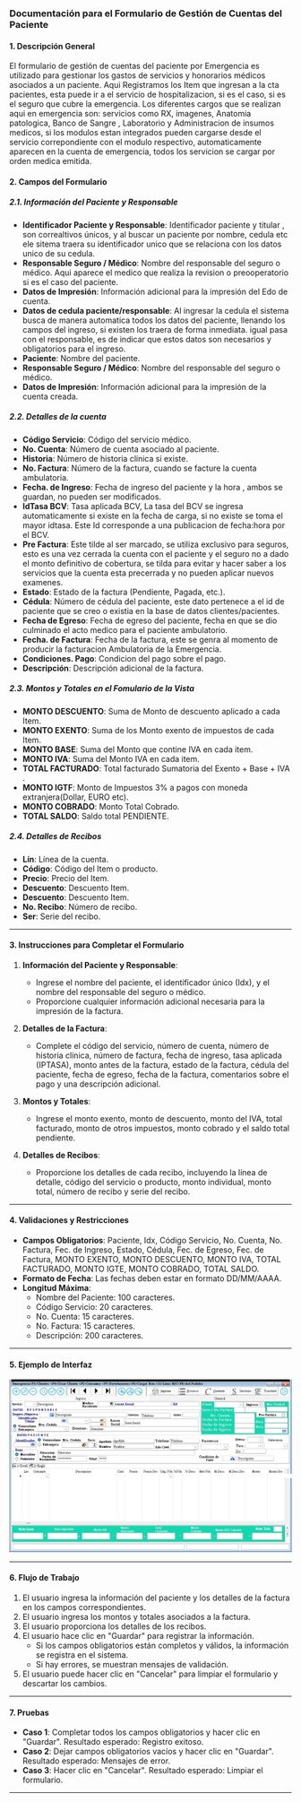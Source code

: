 
### **Documentación para el Formulario de Gestión de Cuentas del Paciente**

#### **1. Descripción General**
El formulario de gestión de cuentas del paciente por Emergencia es utilizado para gestionar los gastos de servicios y  honorarios médicos asociados a un paciente. 
Aqui Registramos los Item que ingresan a la cta pacientes, esta puede ir a el servicio de hospitalizacion, si es el caso, si es el seguro que cubre la emergencia. 
Los diferentes cargos que se realizan aqui en emergencia son: servicios como RX, imagenes, Anatomia patologica, Banco de Sangre , Laboratorio y Administracion de insumos medicos, 
si los modulos estan integrados pueden cargarse desde el servicio correpondiente con el modulo respectivo, automaticamente aparecen en la cuenta de emergencia, todos los servicion se cargar por orden medica emitida.


#### **2. Campos del Formulario**

##### **2.1. Información del Paciente y Responsable**
- **Identificador Paciente y Responsable**: Identificador paciente y titular , son correaltivos únicos, y al buscar un paciente por nombre, cedula etc ele sitema traera su identificador unico que se relaciona con los datos unico de su cedula.
- **Responsable Seguro / Médico**: Nombre del responsable del seguro o médico. Aqui aparece el medico que realiza la revision o preooperatorio si es el caso del paciente.
- **Datos de Impresión**: Información adicional para la impresión del Edo de cuenta.
- **Datos de cedula paciente/responsable**: Al ingresar la cedula el sistema busca de manera automatica todos los datos del paciente, llenando los campos del ingreso, si existen los traera de forma inmediata. 
	igual pasa con el responsable, es de indicar que estos datos son necesarios y obligatorios para el ingreso.
- **Paciente**: Nombre del paciente.
- **Responsable Seguro / Médico**: Nombre del responsable del seguro o médico.
- **Datos de Impresión**: Información adicional para la impresión de la cuenta creada.

##### **2.2. Detalles de la cuenta**
- **Código Servicio**: Código del servicio médico.
- **No. Cuenta**: Número de cuenta asociado al paciente.
- **Historia**: Número de historia clínica si existe.
- **No. Factura**: Número de la factura, cuando se facture la cuenta ambulatoria.
- **Fecha. de Ingreso**: Fecha de ingreso del paciente y la hora , ambos se guardan, no pueden ser modificados.
- **IdTasa BCV**: Tasa aplicada BCV, La tasa del BCV se ingresa automaticamente si existe en la fecha de carga, si no existe se toma el mayor idtasa. Este Id corresponde a una publicacion de fecha:hora por el BCV.
- **Pre Factura**: Este tilde al ser marcado, se utiliza exclusivo para seguros, esto es una vez cerrada la cuenta con el paciente y el seguro no a dado el monto definitivo de cobertura, se tilda para evitar y hacer saber a los servicios que la cuenta esta precerrada y no pueden aplicar nuevos examenes.
- **Estado**: Estado de la factura (Pendiente, Pagada, etc.).
- **Cédula**: Número de cédula del paciente, este dato pertenece a el id de paciente que se creo o existia en la base de datos clientes/pacientes.
- **Fecha de Egreso**: Fecha de egreso del paciente, fecha en que se dio culminado el acto medico para el paciente ambulatorio.
- **Fecha. de Factura**: Fecha de la factura, este se genra al momento de producir la facturacion Ambulatoria de la Emergencia. 
- **Condiciones. Pago**: Condicion del pago sobre el pago.
- **Descripción**: Descripción adicional de la factura.

##### **2.3. Montos y Totales en el Fomulario de la Vista**
- **MONTO DESCUENTO**: Suma de Monto de descuento aplicado a cada Item.
- **MONTO EXENTO**: Suma de los Monto exento de impuestos de cada Item.
- **MONTO BASE**: Suma del Monto que contine IVA en cada item.
- **MONTO IVA**: Suma del Monto  IVA en cada item.
- **TOTAL FACTURADO**: Total facturado Sumatoria del Exento + Base + IVA .
- **MONTO IGTF**: Monto de Impuestos 3% a pagos con moneda extranjera(Dollar, EURO etc).
- **MONTO COBRADO**: Monto Total Cobrado.
- **TOTAL SALDO**: Saldo total PENDIENTE.

##### **2.4. Detalles de Recibos**
- **Lín**: Línea de la cuenta.
- **Código**: Código del Item o producto.
- **Precio**: Precio del Item.
- **Descuento**: Descuento Item.
- **Descuento**: Descuento Item.
- **No. Recibo**: Número de recibo.
- **Ser**: Serie del recibo.

---

#### **3. Instrucciones para Completar el Formulario**

1. **Información del Paciente y Responsable**:
   - Ingrese el nombre del paciente, el identificador único (Idx), y el nombre del responsable del seguro o médico.
   - Proporcione cualquier información adicional necesaria para la impresión de la factura.

2. **Detalles de la Factura**:
   - Complete el código del servicio, número de cuenta, número de historia clínica, número de factura, fecha de ingreso, tasa aplicada (IPTASA), monto antes de la factura, estado de la factura, cédula del paciente, fecha de egreso, fecha de la factura, comentarios sobre el pago y una descripción adicional.

3. **Montos y Totales**:
   - Ingrese el monto exento, monto de descuento, monto del IVA, total facturado, monto de otros impuestos, monto cobrado y el saldo total pendiente.

4. **Detalles de Recibos**:
   - Proporcione los detalles de cada recibo, incluyendo la línea de detalle, código del servicio o producto, monto individual, monto total, número de recibo y serie del recibo.

---

#### **4. Validaciones y Restricciones**

- **Campos Obligatorios**: Paciente, Idx, Código Servicio, No. Cuenta, No. Factura, Fec. de Ingreso, Estado, Cédula, Fec. de Egreso, Fec. de Factura, MONTO EXENTO, MONTO DESCUENTO, MONTO IVA, TOTAL FACTURADO, MONTO IGTE, MONTO COBRADO, TOTAL SALDO.
- **Formato de Fecha**: Las fechas deben estar en formato DD/MM/AAAA.
- **Longitud Máxima**:
  - Nombre del Paciente: 100 caracteres.
  - Código Servicio: 20 caracteres.
  - No. Cuenta: 15 caracteres.
  - No. Factura: 15 caracteres.
  - Descripción: 200 caracteres.

---

#### **5. Ejemplo de Interfaz**

![Estado de cuenta del paciente](images/EDOAMBULATORIOS/CEmergencia.JPG)

---

#### **6. Flujo de Trabajo**

1. El usuario ingresa la información del paciente y los detalles de la factura en los campos correspondientes.
2. El usuario ingresa los montos y totales asociados a la factura.
3. El usuario proporciona los detalles de los recibos.
4. El usuario hace clic en "Guardar" para registrar la información.
   - Si los campos obligatorios están completos y válidos, la información se registra en el sistema.
   - Si hay errores, se muestran mensajes de validación.
5. El usuario puede hacer clic en "Cancelar" para limpiar el formulario y descartar los cambios.

---

#### **7. Pruebas**

- **Caso 1**: Completar todos los campos obligatorios y hacer clic en "Guardar". Resultado esperado: Registro exitoso.
- **Caso 2**: Dejar campos obligatorios vacíos y hacer clic en "Guardar". Resultado esperado: Mensajes de error.
- **Caso 3**: Hacer clic en "Cancelar". Resultado esperado: Limpiar el formulario.

---
